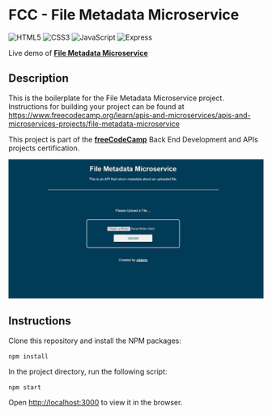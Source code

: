 # FCC - File Metadata Microservice

![HTML5](https://img.shields.io/badge/html5-%23E34F26.svg?style=for-the-badge&logo=html5&logoColor=white)
![CSS3](https://img.shields.io/badge/css3-%231572B6.svg?style=for-the-badge&logo=css3&logoColor=white)
![JavaScript](https://img.shields.io/badge/javascript-%23323330.svg?style=for-the-badge&logo=javascript&logoColor=%23F7DF1E)
![Express](https://img.shields.io/badge/Express%20js-000000?style=for-the-badge&logo=express&logoColor=white)

Live demo of **[File Metadata Microservice](https://boilerplate-project-filemetadata.odakris.repl.co/)**

## Description

This is the boilerplate for the File Metadata Microservice project. Instructions for building your project can be found at https://www.freecodecamp.org/learn/apis-and-microservices/apis-and-microservices-projects/file-metadata-microservice

This project is part of the **[freeCodeCamp](https://www.freecodecamp.org/learn/back-end-development-and-apis)** Back End Development and APIs projects certification.

<p align="center">
  <img src="./client/public/images/file-metadata-microservice.png">
</p>

## Instructions

Clone this repository and install the NPM packages:

```
npm install
```

In the project directory, run the following script:

```
npm start
```

Open [http://localhost:3000](http://localhost:3000) to view it in the browser.

